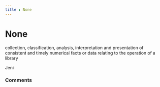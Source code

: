 ```yaml
---
title : None
---
```

None
=====================
collection, classification, analysis, interpretation and presentation of
consistent and timely numerical facts or data relating to the operation
of a library

Jeni

### Comments ###


